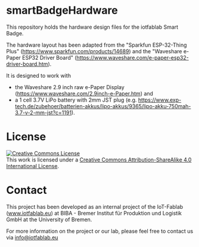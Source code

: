 # smartBadgeHardware
This repository holds the hardware design files for the iotfablab Smart Badge.

The hardware layout has been adapted from the "Sparkfun ESP-32-Thing Plus" (https://www.sparkfun.com/products/14689) and the "Waveshare e-Paper ESP32 Driver Board" (https://www.waveshare.com/e-paper-esp32-driver-board.htm).

It is designed to work with 
* the Waveshare 2.9 inch raw e-Paper Display (https://www.waveshare.com/2.9inch-e-Paper.htm) and 
* a 1 cell 3.7V LiPo battery with 2mm JST plug (e.g. https://www.exp-tech.de/zubehoer/batterien-akkus/lipo-akkus/9365/lipo-akku-750mah-3.7-v-2-mm-jst?c=1191).

# License
<a rel="license" href="http://creativecommons.org/licenses/by-sa/4.0/"><img alt="Creative Commons License" style="border-width:0" src="https://i.creativecommons.org/l/by-sa/4.0/88x31.png" /></a><br />This work is licensed under a <a rel="license" href="http://creativecommons.org/licenses/by-sa/4.0/">Creative Commons Attribution-ShareAlike 4.0 International License</a>.

# Contact
This project has been developed as an internal project of the IoT-Fablab (www.iotfablab.eu) at BIBA - Bremer Institut für Produktion und Logistik GmbH at the University of Bremen.

For more information on the project or our lab, please feel free to contact us via info@iotfablab.eu